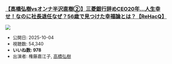 ### [【高橋弘樹vsオンナ半沢直樹②】三菱銀行辞めCEO20年...人生幸せ！なのに社長退任なぜ？56歳で見つけた幸福論とは？【ReHacQ】](https://www.youtube.com/watch?v=VB_OGd38ylA)
[![](https://img.youtube.com/vi/VB_OGd38ylA/sddefault.jpg)](https://www.youtube.com/watch?v=VB_OGd38ylA)
-   公開日: 2025-10-04
-   視聴数: 54,340
-   **いいね数: 978**
-   出演者: 権藤嘉江子, [高橋弘樹](/rehacq_fan/people/高橋弘樹 "wikilink")
